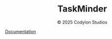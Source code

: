 <p align="center">
  <a>
    <h1 align="center">TaskMinder</h1>
  </a>
</p>

<p align="center">
  &copy; 2025 Codylon Studios
</p>

[Documentation](https://docs.codylon.de)
